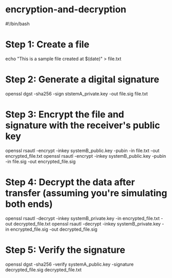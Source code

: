 # encryption-and-decryption
#!/bin/bash

# Step 1: Create a file
echo "This is a sample file created at $(date)" > file.txt

# Step 2: Generate a digital signature
openssl dgst -sha256 -sign ststemA_private.key -out file.sig file.txt

# Step 3: Encrypt the file and signature with the receiver's public key
openssl rsautl -encrypt -inkey systemB_public.key -pubin -in file.txt -out encrypted_file.txt
openssl rsautl -encrypt -inkey systemB_public.key -pubin -in file.sig -out encrypted_file.sig

# Step 4: Decrypt the data after transfer (assuming you're simulating both ends)
openssl rsautl -decrypt -inkey systemB_private.key -in encrypted_file.txt -out decrypted_file.txt
openssl rsautl -decrypt -inkey systemB_private.key -in encrypted_file.sig -out decrypted_file.sig

# Step 5: Verify the signature
openssl dgst -sha256 -verify systemA_public.key -signature decrypted_file.sig decrypted_file.txt
                                                                                                 
